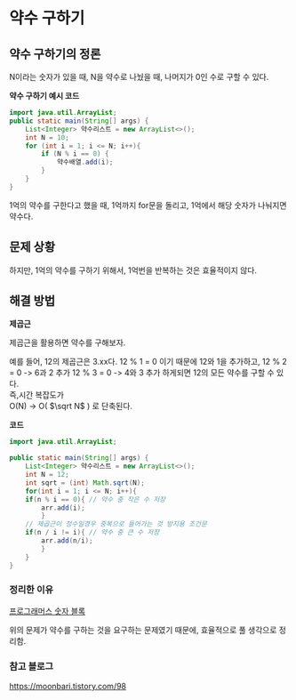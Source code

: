 # 약수 구하기

## 약수 구하기의 정론
N이라는 숫자가 있을 때, N을 약수로 나눴을 때, 나머지가 0인 수로 구할 수 있다.

**약수 구하기 예시 코드**
```java
import java.util.ArrayList;
public static main(String[] args) {
    List<Integer> 약수리스트 = new ArrayList<>();
    int N = 10;
    for (int i = 1; i <= N; i++){
        if (N % i == 0) {
            약수배열.add(i);
        }        
    }
}
```

1억의 약수를 구한다고 했을 때, 1억까지 for문을 돌리고, 1억에서 해당 숫자가 나눠지면 약수다.


## 문제 상황
하지만, 1억의 약수를 구하기 위해서, 1억번을 반복하는 것은 효율적이지 않다.

## 해결 방법
**제곱근**

제곱근을 활용하면  약수를 구해보자.

예를 들어, 12의 제곱근은 3.xx다.
12 % 1 = 0 이기 때문에 12와 1을 추가하고,
12 % 2 = 0 -> 6과 2 추가
12 % 3 = 0 -> 4와 3 추가 하게되면 12의 모든 약수를 구할 수 있다.
<br>
즉,시간 복잡도가
<br>
O(N) -> O( $\sqrt N$ ) 로 단축된다.
<br>

**코드**
```java
import java.util.ArrayList;

public static main(String[] args) {
    List<Integer> 약수리스트 = new ArrayList<>();
    int N = 12;
    int sqrt = (int) Math.sqrt(N);
    for(int i = 1; i <= N; i++){
    if(n % i == 0){ // 약수 중 작은 수 저장
        arr.add(i);
        }
    // 제곱근이 정수일경우 중복으로 들어가는 것 방지용 조건문
    if(n / i != i){ // 약수 중 큰 수 저장
        arr.add(n/i);
        }
    }
}
```


### 정리한 이유
[프로그래머스 숫자 블록](https://school.programmers.co.kr/learn/courses/30/lessons/12923)
<br>

위의 문제가 약수를 구하는 것을 요구하는 문제였기 때문에, 효율적으로 풀 생각으로 정리함.
### 참고 블로그
https://moonbari.tistory.com/98
